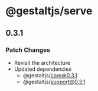 # @gestaltjs/serve

## 0.3.1
### Patch Changes

- Revisit the architecture
- Updated dependencies
  - @gestaltjs/core@0.3.1
  - @gestaltjs/support@0.3.1
